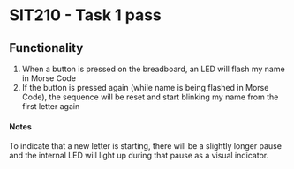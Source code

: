 # SIT210 - Task 1 pass

## Functionality

1. When a button is pressed on the breadboard, an LED will flash my name in Morse Code
2. If the button is pressed again (while name is being flashed in Morse Code), the sequence will be reset and start blinking my name from the first letter again

#### Notes
To indicate that a new letter is starting, there will be a slightly longer pause and the internal LED will light up during that pause as a visual indicator.
